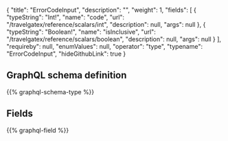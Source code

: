 {
  "title": "ErrorCodeInput",
  "description": "",
  "weight": 1,
  "fields": [
    {
      "typeString": "Int!",
      "name": "code",
      "url": "/travelgatex/reference/scalars/int",
      "description": null,
      "args": null
    },
    {
      "typeString": "Boolean!",
      "name": "isInclusive",
      "url": "/travelgatex/reference/scalars/boolean",
      "description": null,
      "args": null
    }
  ],
  "requireby": null,
  "enumValues": null,
  "operator": "type",
  "typename": "ErrorCodeInput",
  "hideGithubLink": true
}
## GraphQL schema definition

{{% graphql-schema-type %}}

## Fields

{{% graphql-field %}}
